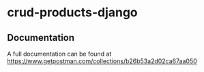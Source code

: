 # crud-products-django

## Documentation
A full documentation can be found at https://www.getpostman.com/collections/b26b53a2d02ca67aa050
